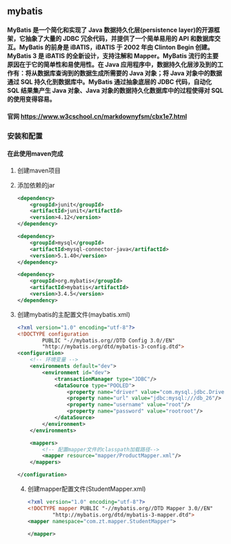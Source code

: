 ## mybatis

#### MyBatis 是一个简化和实现了 Java 数据持久化层(persistence layer)的开源框架，它抽象了大量的 JDBC 冗余代码，并提供了一个简单易用的 API 和数据库交互。MyBatis 的前身是 iBATIS，iBATIS 于 2002 年由 Clinton Begin 创建。MyBatis 3 是 iBATIS 的全新设计，支持注解和 Mapper。MyBatis 流行的主要原因在于它的简单性和易使用性。在 Java 应用程序中，数据持久化层涉及到的工作有：将从数据库查询到的数据生成所需要的 Java 对象；将 Java 对象中的数据通过 SQL 持久化到数据库中。MyBatis  通过抽象底层的 JDBC 代码，自动化 SQL 结果集产生 Java 对象、Java 对象的数据持久化数据库中的过程使得对 SQL 的使用变得容易。

#### 官网 https://www.w3cschool.cn/markdownyfsm/cbx1e7.html

### 安装和配置

#### 在此使用maven完成

1. 创建maven项目

2. 添加依赖的jar

   ``` xml
   <dependency>
       <groupId>junit</groupId>
       <artifactId>junit</artifactId>
       <version>4.12</version>
   </dependency>
   
   <dependency>
       <groupId>mysql</groupId>
       <artifactId>mysql-connector-java</artifactId>
       <version>5.1.40</version>
   </dependency>
   
   <dependency>
       <groupId>org.mybatis</groupId>
       <artifactId>mybatis</artifactId>
       <version>3.4.5</version>
   </dependency>
   ```

3. 创建mybatis的主配置文件(maybatis.xml)

   ``` xml
   <?xml version="1.0" encoding="utf-8"?>
   <!DOCTYPE configuration
           PUBLIC "-//mybatis.org//DTD Config 3.0//EN"
           "http://mybatis.org/dtd/mybatis-3-config.dtd">
   <configuration>
       <!-- 环境变量 -->
       <environments default="dev">
           <environment id="dev">
               <transactionManager type="JDBC"/>
               <dataSource type="POOLED">
                   <property name="driver" value="com.mysql.jdbc.Driver"/>
                   <property name="url" value="jdbc:mysql:///db_26"/>
                   <property name="username" value="root"/>
                   <property name="password" value="rootroot"/>
               </dataSource>
           </environment>
       </environments>
   
       <mappers>
           <!-- 配置mapper文件的classpath加载路径-->
           <mapper resource="mapper/ProductMapper.xml"/>
       </mappers>
   
   </configuration>
   ```

   4. 创建mapper配置文件(StudentMapper.xml)

      ``` xml
      <?xml version="1.0" encoding="utf-8"?>
      <!DOCTYPE mapper PUBLIC "-//mybatis.org//DTD Mapper 3.0//EN"
              "http://mybatis.org/dtd/mybatis-3-mapper.dtd">
      <mapper namespace="com.zt.mapper.StudentMapper">
          
      </mapper>
      ```

      





